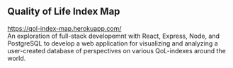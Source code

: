 ## Quality of Life Index Map
https://qol-index-map.herokuapp.com/<br>
An exploration of full-stack developemnt with React, Express, Node, and PostgreSQL to develop a web application for visualizing and analyzing a user-created database of perspectives on various QoL-indexes around the world.
